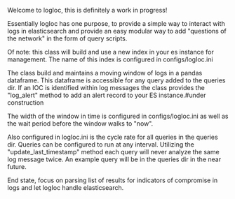 Welcome to logIoc, this is definitely a work in progress!

Essentially logIoc has one purpose, to provide a simple way to interact with logs in elasticsearch and provide an easy modular way to add "questions of the network" in the form of query scripts.

Of note: this class will build and use a new index in your es instance for management. The name of this index is configured in configs/logIoc.ini

The class build and maintains a moving window of logs in a pandas dataframe. This dataframe is accessible for any query added to the queries dir. If an IOC is identified within log messages the class provides the "log_alert" method to add an alert record to your ES instance.#under construction

The width of the window in time is configured in configs/logIoc.ini as well as the wait period before the window walks to "now".

Also configured in logIoc.ini is the cycle rate for all queries in the queries dir. Queries can be configured to run at any interval. Utilizing the "update_last_timestamp" method each query will never analyze the same log message twice. An example query will be in the queries dir in the near future.

End state, focus on parsing list of results for indicators of compromise in logs and let logIoc handle elasticsearch.

